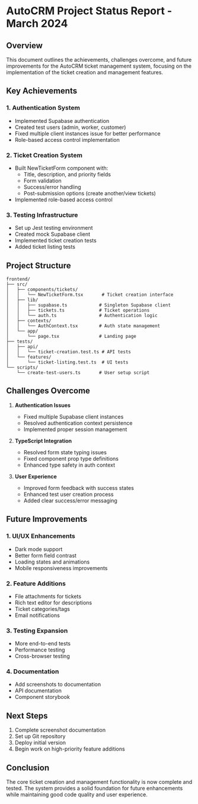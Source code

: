 # AutoCRM Project Status Report - March 2024

## Overview
This document outlines the achievements, challenges overcome, and future improvements for the AutoCRM ticket management system, focusing on the implementation of the ticket creation and management features.

## Key Achievements

### 1. Authentication System
- Implemented Supabase authentication
- Created test users (admin, worker, customer)
- Fixed multiple client instances issue for better performance
- Role-based access control implementation

### 2. Ticket Creation System
- Built NewTicketForm component with:
  - Title, description, and priority fields
  - Form validation
  - Success/error handling
  - Post-submission options (create another/view tickets)
- Implemented role-based access control

### 3. Testing Infrastructure
- Set up Jest testing environment
- Created mock Supabase client
- Implemented ticket creation tests
- Added ticket listing tests

## Project Structure

```
frontend/
├── src/
│   ├── components/tickets/
│   │   └── NewTicketForm.tsx       # Ticket creation interface
│   ├── lib/
│   │   ├── supabase.ts            # Singleton Supabase client
│   │   ├── tickets.ts             # Ticket operations
│   │   └── auth.ts                # Authentication logic
│   ├── contexts/
│   │   └── AuthContext.tsx        # Auth state management
│   └── app/
│       └── page.tsx               # Landing page
├── tests/
│   ├── api/
│   │   └── ticket-creation.test.ts # API tests
│   └── features/
│       └── ticket-listing.test.ts  # UI tests
└── scripts/
    └── create-test-users.ts       # User setup script
```

## Challenges Overcome

1. **Authentication Issues**
   - Fixed multiple Supabase client instances
   - Resolved authentication context persistence
   - Implemented proper session management

2. **TypeScript Integration**
   - Resolved form state typing issues
   - Fixed component prop type definitions
   - Enhanced type safety in auth context

3. **User Experience**
   - Improved form feedback with success states
   - Enhanced test user creation process
   - Added clear success/error messaging

## Future Improvements

### 1. UI/UX Enhancements
- Dark mode support
- Better form field contrast
- Loading states and animations
- Mobile responsiveness improvements

### 2. Feature Additions
- File attachments for tickets
- Rich text editor for descriptions
- Ticket categories/tags
- Email notifications

### 3. Testing Expansion
- More end-to-end tests
- Performance testing
- Cross-browser testing

### 4. Documentation
- Add screenshots to documentation
- API documentation
- Component storybook

## Next Steps
1. Complete screenshot documentation
2. Set up Git repository
3. Deploy initial version
4. Begin work on high-priority feature additions

## Conclusion
The core ticket creation and management functionality is now complete and tested. The system provides a solid foundation for future enhancements while maintaining good code quality and user experience.
